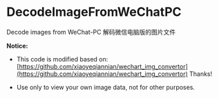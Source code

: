 # DecodeImageFromWeChatPC

Decode images from WeChat-PC 解码微信电脑版的图片文件

**Notice:**

- This code is modified based on: [https://github.com/xiaoyeqiannian/wechart_img_convertor](https://github.com/xiaoyeqiannian/wechart_img_convertor) Thanks!

- Use only to view your own image data, not for other purposes.